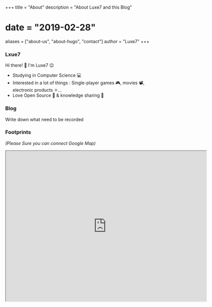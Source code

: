 +++
title = "About"
description = "About Luxe7 and this Blog"
# date = "2019-02-28"
aliases = ["about-us", "about-hugo", "contact"]
author = "Luxe7"
+++

### Lxue7
Hi there! 👋 I'm Luxe7 😉

- Studying in Computer Science 💻
- Interested in a lot of things : Single-player games 🎮, movies 📽, electronic products ⚛️...
- Love Open Source 🌼 & knowledge sharing 🤝
### Blog
Write down what need to be recorded
### Footprints
*(Please Sure you can connect Google Map)*
<iframe src="https://www.google.com/maps/d/u/0/embed?mid=1gwUI_llSr1j03UKbVBiGDmvx3EZXJLo&ehbc=2E312F&noprof=1" width="640" height="480"></iframe>